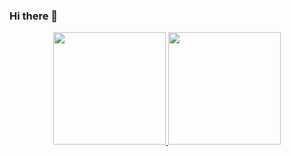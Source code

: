 ### Hi there 👋

<div align="center">
  <a href="https://github.com/jrpovoa">
  <img height="180em" src="https://github-readme-stats.vercel.app/api?username=jrpovoa&show_icons=true&theme=dark&include_all_commits=true&count_private=true"/>
  <img height="180em" src="https://github-readme-stats.vercel.app/api/top-langs/?username=jrpovoa&layout=compact&langs_count=8&theme=dark"/>
</div>

<!--
**jrpovoa/jrpovoa** is a ✨ _special_ ✨ repository because its `README.md` (this file) appears on your GitHub profile.

Here are some ideas to get you started:

- 🔭 I’m currently working on ...
- 🌱 I’m currently learning ...
- 👯 I’m looking to collaborate on ...
- 🤔 I’m looking for help with ...
- 💬 Ask me about ...
- 📫 How to reach me: ...
- 😄 Pronouns: ...
- ⚡ Fun fact: ...
-->
